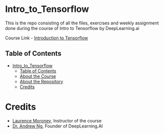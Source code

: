 # Intro_to_Tensorflow

This is the repo consisting of all the files, exercises and weekly assignment done during the course of Intro to Tensorflow by DeepLearning.ai

Course Link - [Introduction to Tensorflow](https://www.coursera.org/learn/introduction-tensorflow/)

## Table of Contents

- [Intro_to_Tensorflow](#intro_to_tensorflow)
  - [Table of Contents](#table-of-contents)
  - [About the Course](#about-the-course)
  - [About the Repository](#about-the-repository)
  - [Credits](#credits)

# Credits

- [Laurence Moroney](https://www.coursera.org/instructor/lmoroney), Instructor of the course
- [Dr. Andrew Ng](https://en.wikipedia.org/wiki/Andrew_Ng), Founder of DeepLearning.AI
